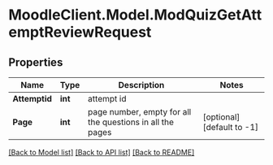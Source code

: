 # MoodleClient.Model.ModQuizGetAttemptReviewRequest

## Properties

Name | Type | Description | Notes
------------ | ------------- | ------------- | -------------
**Attemptid** | **int** | attempt id | 
**Page** | **int** | page number, empty for all the questions in all the pages | [optional] [default to -1]

[[Back to Model list]](../README.md#documentation-for-models) [[Back to API list]](../README.md#documentation-for-api-endpoints) [[Back to README]](../README.md)

